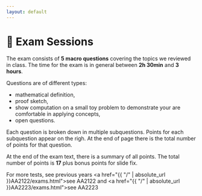 ```yaml
---
layout: default
---
```


# 📖 Exam Sessions <a name="material"></a>

The exam consists of **5 macro questions** covering the topics we reviewed in class.
The time for the exam is in general between **2h 30min** and **3 hours**.

Questions are of different types: 
- mathematical definition, 
- proof sketch, 
- show computation on a small toy problem to demonstrate your are comfortable in applying concepts, 
- open questions. 

Each question is broken down in multiple subquestions.
Points for each subquestion appear on the righ. 
At the end of page there is the total number of points for that question.

At the end of the exam text, there is a summary of all points. The total number of points is **17** plus bonus points for slide fix.

For more tests, see previous years <a href="{{ "/" | absolute_url }}AA2122/exams.html">see AA2122</a> and
<a href="{{ "/" | absolute_url }}AA2223/exams.html">see AA2223</a>
